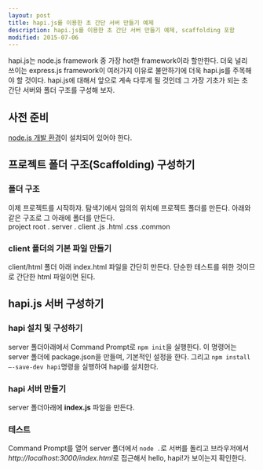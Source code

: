 ```yaml
---
layout: post
title: hapi.js를 이용한 초 간단 서버 만들기 예제
description: hapi.js를 이용한 초 간단 서버 만들기 예제, scaffolding 포함 
modified: 2015-07-06
---
```


hapi.js는 node.js framework 중 가장 hot한 framework이라 할만한다. 더욱 널리 쓰이는 express.js framework이 여러가지 이유로 불안하기에 더욱 hapi.js를 주목해야 할 것이다. hapi.js에 대해서 앞으로 계속 다루게 될 것인데 그 가장 기초가 되는 초 간단 서버와 폴더 구조를 구성해 보자.  

## 사전 준비

[node.js 개발 환경](http://dakoo.github.io/node.js/how-to-set-up-node.js-dev-env-on-windows/)이 설치되어 있어야 한다. 

## 프로젝트 폴더 구조(Scaffolding) 구성하기 

### 폴더 구조

이제 프로젝트를 시작하자. 탐색기에서 임의의 위치에 프로젝트 폴더를 만든다. 아래와 같은 구조로 그 아래에 폴더를 만든다.  
project root . server
             . client .js
                      .html
                      .css
                      .common

### client 폴더의 기본 파일 만들기

client/html 폴더 아래 index.html 파일을 간단히 만든다. 단순한 테스트를 위한 것이므로 간단한 html 파일이면 된다. 

## hapi.js 서버 구성하기 

### hapi 설치 및 구성하기

server 폴더아래에서 Command Prompt로 `npm init`을 실행한다. 이 명령어는 server 폴더에 package.json을 만들며, 기본적인 설정을 한다.  그리고 `npm install –-save-dev hapi`명령을 실행하여 hapi를 설치한다. 

### hapi 서버 만들기 

server 폴더아래에 **index.js** 파일을 만든다.

### 테스트
 
Command Prompt를 열어 server 폴더에서 `node .`로 서버를 돌리고 브라우저에서 *http://localhost:3000/index.html*로 접근해서 hello, hapi!가 보이는지 확인한다. 
